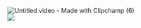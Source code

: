 ![Untitled video - Made with Clipchamp (6)](https://github.com/MarcusBloomfield/MarcusBloomfield/assets/69335910/a3748902-6402-422b-ae00-c68db842fae7) \
![](https://komarev.com/ghpvc/?username=MarcusBloomfield&style=flat-square&color=blueviolet&label=Profile+Snoopers)
